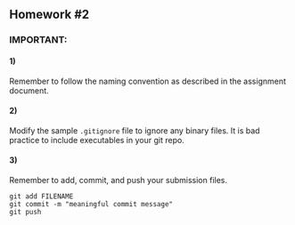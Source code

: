## Homework #2

### IMPORTANT:

#### 1)
Remember to follow the naming convention as described 
in the assignment document. 

#### 2)
Modify the sample `.gitignore` file to ignore any binary files.
It is bad practice to include executables in your git repo.

#### 3)
Remember to add, commit, and push your submission files.

	git add FILENAME
	git commit -m "meaningful commit message"
	git push
